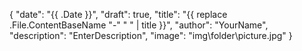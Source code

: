 {
    "date": "{{ .Date }}",
    "draft": true,
    "title": "{{ replace .File.ContentBaseName "-" " " | title }}",
    "author": "YourName",
    "description": "EnterDescription",
    "image": "img\\folder\\picture.jpg"
}
